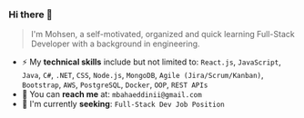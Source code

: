 ### Hi there 👋
> I'm Mohsen, a self-motivated, organized and quick learning Full-Stack Developer with a background in engineering. 

- ⚡ My __technical skills__ include but not limited to: `React.js`, `JavaScript`, `Java`, `C#`, `.NET`, `CSS`, `Node.js`, `MongoDB`, `Agile (Jira/Scrum/Kanban)`, `Bootstrap`, `AWS`, `PostgreSQL`, `Docker`, `OOP`, `REST APIs`
- :email: You can __reach me__ at: `mbahaeddinii@gmail.com` 
- :eyes: I'm currently __seeking__: `Full-Stack Dev Job Position`
<!--
**MohsenBahaeddini/MohsenBahaeddini** is a ✨ _special_ ✨ repository because its `README.md` (this file) appears on your GitHub profile.

Here are some ideas to get you started:

- 🔭 I’m currently working on ...
- 🌱 I’m currently learning ...
- 👯 I’m looking to collaborate on ...
- 🤔 I’m looking for help with ...
- 💬 Ask me about ...
- 📫 How to reach me: ...
- 😄 Pronouns: ...
- ⚡ Fun fact: ...
-->
